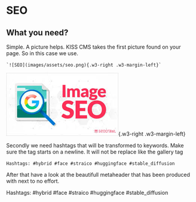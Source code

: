 # SEO

## What you need?

Simple. A picture helps. KISS CMS takes the first picture found on your
page. So in this case we use.
 
    `![SEO](images/assets/seo.png){.w3-right .w3-margin-left}`

![eekhoorn](images/assets/seo.png){.w3-right .w3-margin-left}


Secondly we need hashtags that will be transformed to keywords. Make sure
the tag starts on a newline. It will not be replace like the gallery tag    

    Hashtags: #hybrid #face #straico #huggingface #stable_diffusion
    
After that have a look at the beautifull metaheader that has been produced
with next to no effort.

Hashtags: #hybrid #face #straico #huggingface #stable_diffusion
